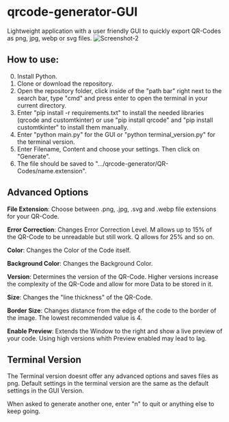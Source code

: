 # qrcode-generator-GUI
Lightweight application with a user friendly GUI to quickly export QR-Codes as png, jpg, webp or svg files. 
![Screenshot-2](https://user-images.githubusercontent.com/95617181/233758516-21f24697-ffdd-42b9-b0a5-2c56af6be3f4.png)

## How to use:

0. Install Python.
1. Clone or download the repository.
2. Open the repository folder, click inside of the "path bar" right next to the search bar, type "cmd" and press enter to open the terminal in your current directory.
3. Enter "pip install -r requirements.txt" to install the needed libraries (qrcode and customtkinter) or use "pip install qrcode" and "pip install customtkinter" to install them manually. 
4. Enter "python main.py" for the GUI or "python terminal_version.py" for the terminal version.
5. Enter Filename, Content and choose your settings. Then click on "Generate".
6. The file should be saved to ".../qrcode-generator/QR-Codes/name.extension".

## Advanced Options

**File Extension**: Choose between .png, .jpg, .svg and .webp file extensions for your QR-Code.

**Error Correction**: Changes Error Correction Level. M allows up to 15% of the QR-Code to be unreadable but still work. Q allows for 25% and so on.

**Color**: Changes the Color of the Code itself.

**Background Color**: Changes the Background Color.

**Version**: Determines the version of the QR-Code. Higher versions increase the complexity of the QR-Code and allow for more Data to be stored in it.

**Size**: Changes the "line thickness" of the QR-Code.

**Border Size**: Changes distance from the edge of the code to the border of the image. The lowest recommended value is 4.

**Enable Preview**: Extends the Window to the right and show a live preview of your code. Using high versions whith Preview enabled may lead to lag.

## Terminal Version
The Terminal version doesnt offer any advanced options and saves files as png. Default settings in the terminal version are the same as the default settings in the GUI Version. 

When asked to generate another one, enter "n" to quit or anything else to keep going.

